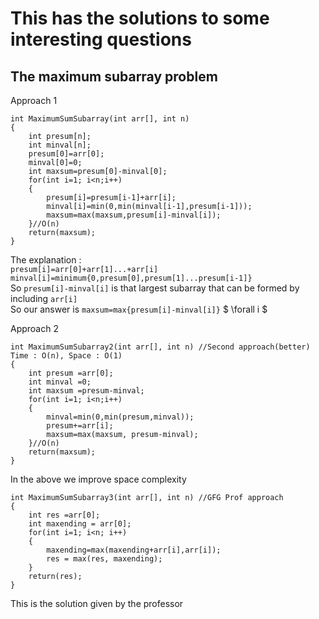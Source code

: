 # This has the solutions to some interesting questions
## The maximum subarray problem
Approach 1
```
int MaximumSumSubarray(int arr[], int n)
{
    int presum[n];
    int minval[n];
    presum[0]=arr[0];
    minval[0]=0;
    int maxsum=presum[0]-minval[0];
    for(int i=1; i<n;i++)
    {
        presum[i]=presum[i-1]+arr[i];
        minval[i]=min(0,min(minval[i-1],presum[i-1]));
        maxsum=max(maxsum,presum[i]-minval[i]);
    }//O(n)
    return(maxsum);
}
```
The explanation :  
`presum[i]=arr[0]+arr[1]...+arr[i]`  
`minval[i]=minimum{0,presum[0],presum[1]...presum[i-1]}`  
So `presum[i]-minval[i]` is that largest subarray that can be formed by including `arr[i]`  
So our answer is `maxsum=max{presum[i]-minval[i]}` $ \forall i $

Approach 2
```
int MaximumSumSubarray2(int arr[], int n) //Second approach(better) Time : O(n), Space : O(1)
{
    int presum =arr[0];
    int minval =0;
    int maxsum =presum-minval;
    for(int i=1; i<n;i++)
    {
        minval=min(0,min(presum,minval));
        presum+=arr[i];
        maxsum=max(maxsum, presum-minval);
    }//O(n)
    return(maxsum);
}
```
In the above we improve space complexity
```
int MaximumSumSubarray3(int arr[], int n) //GFG Prof approach
{
    int res =arr[0];
    int maxending = arr[0];
    for(int i=1; i<n; i++)
    {
        maxending=max(maxending+arr[i],arr[i]);
        res = max(res, maxending);
    }
    return(res);
}
```
This is the solution given by the professor
